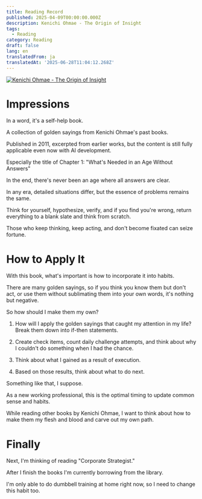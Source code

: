 ```yaml
---
title: Reading Record
published: 2025-04-09T00:00:00.000Z
description: Kenichi Ohmae - The Origin of Insight
tags:
  - Reading
category: Reading
draft: false
lang: en
translatedFrom: ja
translatedAt: '2025-06-28T11:04:12.268Z'
---
```


[![Kenichi Ohmae - The Origin of Insight](https://m.media-amazon.com/images/I/71LRGe2qPGL._SY522_.jpg)](https://amzn.asia/d/11MszxU)

# Impressions

In a word, it's a self-help book.

A collection of golden sayings from Kenichi Ohmae's past books.

Published in 2011, excerpted from earlier works, but the content is still fully applicable even now with AI development.

Especially the title of Chapter 1: "What's Needed in an Age Without Answers"

In the end, there's never been an age where all answers are clear.

In any era, detailed situations differ, but the essence of problems remains the same.

Think for yourself, hypothesize, verify, and if you find you're wrong, return everything to a blank slate and think from scratch.

Those who keep thinking, keep acting, and don't become fixated can seize fortune.

# How to Apply It

With this book, what's important is how to incorporate it into habits.

There are many golden sayings, so if you think you know them but don't act, or use them without sublimating them into your own words, it's nothing but negative.

So how should I make them my own?

1. How will I apply the golden sayings that caught my attention in my life? Break them down into if-then statements.

2. Create check items, count daily challenge attempts, and think about why I couldn't do something when I had the chance.

3. Think about what I gained as a result of execution.

4. Based on those results, think about what to do next.

Something like that, I suppose.

As a new working professional, this is the optimal timing to update common sense and habits.

While reading other books by Kenichi Ohmae, I want to think about how to make them my flesh and blood and carve out my own path.

# Finally

Next, I'm thinking of reading "Corporate Strategist."

After I finish the books I'm currently borrowing from the library.

I'm only able to do dumbbell training at home right now, so I need to change this habit too.
